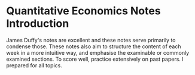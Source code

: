# Quantitative Economics Notes Introduction
James Duffy's notes are excellent and these notes serve primarily to condense those. These notes also aim to structure the content of each week in a more intuitive way, and emphasise the examinable or commonly examined sections. To score well, practice extensively on past papers. I prepared for all topics.
